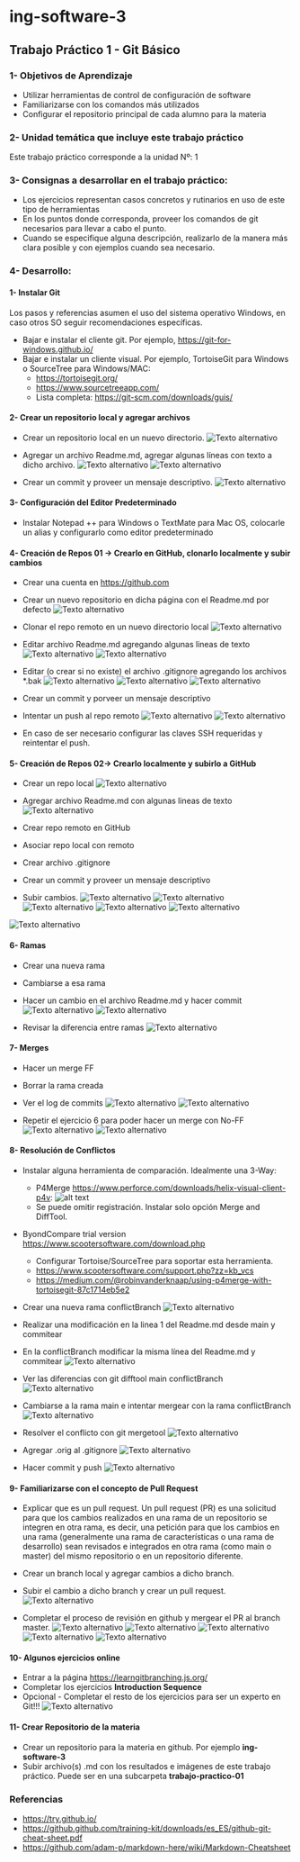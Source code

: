 # ing-software-3
## Trabajo Práctico 1 - Git Básico

### 1- Objetivos de Aprendizaje
 - Utilizar herramientas de control de configuración de software
 - Familiarizarse con los comandos más utilizados
 - Configurar el repositorio principal de cada alumno para la materia

### 2- Unidad temática que incluye este trabajo práctico
Este trabajo práctico corresponde a la unidad Nº: 1

### 3- Consignas a desarrollar en el trabajo práctico:
  - Los ejercicios representan casos concretos y rutinarios en uso de este tipo de herramientas
  - En los puntos donde corresponda, proveer los comandos de git necesarios para llevar a cabo el punto.
  - Cuando se especifique alguna descripción, realizarlo de la manera más clara posible y con ejemplos cuando sea necesario.

### 4- Desarrollo:

#### 1- Instalar Git
Los pasos y referencias asumen el uso del sistema operativo Windows, en caso otros SO seguir recomendaciones específicas.

  - Bajar e instalar el cliente git. Por ejemplo, https://git-for-windows.github.io/
  - Bajar e instalar un cliente visual.
 Por ejemplo, TortoiseGit para Windows o SourceTree para Windows/MAC:
    - https://tortoisegit.org/
    - https://www.sourcetreeapp.com/
    - Lista completa: https://git-scm.com/downloads/guis/

#### 2- Crear un repositorio local y agregar archivos
  - Crear un repositorio local en un nuevo directorio.
   ![Texto alternativo](tp01/1.jpg)

  - Agregar un archivo Readme.md, agregar algunas líneas con texto a dicho archivo.
    ![Texto alternativo](tp01/2.jpg)
    ![Texto alternativo](tp01/3.jpg)

  - Crear un commit y proveer un mensaje descriptivo.
    ![Texto alternativo](tp01/4.jpg)


#### 3- Configuración del Editor Predeterminado
 - Instalar Notepad ++ para Windows o TextMate para Mac OS, colocarle un alias y configurarlo como editor predeterminado
   
#### 4- Creación de Repos 01 -> Crearlo en GitHub, clonarlo localmente y subir cambios
  - Crear una cuenta en https://github.com
  - Crear un nuevo repositorio en dicha página con el Readme.md por defecto
    ![Texto alternativo](tp01/5.jpg)

  - Clonar el repo remoto en un nuevo directorio local
    ![Texto alternativo](tp01/6.jpg)

  - Editar archivo Readme.md agregando algunas lineas de texto
    ![Texto alternativo](tp01/7.jpg)
    ![Texto alternativo](tp01/8.jpg)

  - Editar (o crear si no existe) el archivo .gitignore agregando los archivos *.bak
    ![Texto alternativo](tp01/11.jpg)
![Texto alternativo](tp01/10.jpg)
![Texto alternativo](tp01/12.jpg)

  - Crear un commit y porveer un mensaje descriptivo
  - Intentar un push al repo remoto
    ![Texto alternativo](tp01/13.jpg)
![Texto alternativo](tp01/14.jpg)

  - En caso de ser necesario configurar las claves SSH requeridas y reintentar el push.

#### 5- Creación de Repos 02-> Crearlo localmente y subirlo a GitHub
  - Crear un repo local
    ![Texto alternativo](tp01/15.jpg)

  - Agregar archivo Readme.md con algunas lineas de texto
    ![Texto alternativo](tp01/16.jpg)

  - Crear repo remoto en GitHub
  - Asociar repo local con remoto
  - Crear archivo .gitignore
  - Crear un commit y proveer un mensaje descriptivo
  - Subir cambios.
    ![Texto alternativo](tp01/17.jpg)
    ![Texto alternativo](tp01/18.jpg)
![Texto alternativo](tp01/19.jpg)
![Texto alternativo](tp01/20.jpg)
![Texto alternativo](tp01/21.jpg)

![Texto alternativo](tp01/22.jpg)



#### 6- Ramas
  - Crear una nueva rama
    
  - Cambiarse a esa rama
  - Hacer un cambio en el archivo Readme.md y hacer commit
    ![Texto alternativo](tp01/23.jpg)
![Texto alternativo](tp01/24.jpg)

  - Revisar la diferencia entre ramas
![Texto alternativo](tp01/25.jpg)

#### 7- Merges
  - Hacer un merge FF
  - Borrar la rama creada
  - Ver el log de commits
        ![Texto alternativo](tp01/26.jpg)
        ![Texto alternativo](tp01/27.jpg)


  - Repetir el ejercicio 6 para poder hacer un merge con No-FF
    ![Texto alternativo](tp01/28.jpg)
    ![Texto alternativo](tp01/29.jpg)

#### 8- Resolución de Conflictos
  - Instalar alguna herramienta de comparación. Idealmente una 3-Way:
    - P4Merge https://www.perforce.com/downloads/helix-visual-client-p4v:
![alt text](p4merge.png)
    - Se puede omitir registración. Instalar solo opción Merge and DiffTool.
 - ByondCompare trial version https://www.scootersoftware.com/download.php
    - Configurar Tortoise/SourceTree para soportar esta herramienta.
    - https://www.scootersoftware.com/support.php?zz=kb_vcs
    - https://medium.com/@robinvanderknaap/using-p4merge-with-tortoisegit-87c1714eb5e2
  - Crear una nueva rama conflictBranch
        ![Texto alternativo](tp01/30.jpg)

  - Realizar una modificación en la linea 1 del Readme.md desde main y commitear
  - En la conflictBranch modificar la misma línea del Readme.md y commitear
     ![Texto alternativo](tp01/31.jpg)

  - Ver las diferencias con git difftool main conflictBranch
            ![Texto alternativo](tp01/32.jpg)

  - Cambiarse a la rama main e intentar mergear con la rama conflictBranch
            ![Texto alternativo](tp01/33.jpg)

  - Resolver el conflicto con git mergetool
            ![Texto alternativo](tp01/34.jpg)

  - Agregar .orig al .gitignore
            ![Texto alternativo](tp01/35.jpg)

  - Hacer commit y push
        ![Texto alternativo](tp01/36.jpg)

#### 9- Familiarizarse con el concepto de Pull Request

  - Explicar que es un pull request.
    Un pull request (PR) es una solicitud para que los cambios realizados en una rama de un repositorio se integren en otra rama, es decir, una petición para que los cambios en una rama (generalmente una rama de características o una rama de desarrollo) sean revisados e integrados en otra rama (como main o master) del mismo repositorio o en un repositorio diferente.
  - Crear un branch local y agregar cambios a dicho branch.

  - Subir el cambio a dicho branch y crear un pull request.
            ![Texto alternativo](tp01/37.jpg)

  - Completar el proceso de revisión en github y mergear el PR al branch master.
        ![Texto alternativo](tp01/38.jpg)
        ![Texto alternativo](tp01/39.jpg)
            ![Texto alternativo](tp01/40.jpg)
            ![Texto alternativo](tp01/41.jpg)
            ![Texto alternativo](tp01/42.jpg)





#### 10- Algunos ejercicios online
  - Entrar a la página https://learngitbranching.js.org/
  - Completar los ejercicios **Introduction Sequence**
  - Opcional - Completar el resto de los ejercicios para ser un experto en Git!!!
        ![Texto alternativo](tp01/43.jpg)

#### 11- Crear Repositorio de la materia
  - Crear un repositorio para la materia en github. Por ejemplo **ing-software-3**
  - Subir archivo(s) .md con los resultados e imágenes de este trabajo práctico. Puede ser en una subcarpeta **trabajo-practico-01**

### Referencias

- https://try.github.io/
- https://github.github.com/training-kit/downloads/es_ES/github-git-cheat-sheet.pdf
- https://github.com/adam-p/markdown-here/wiki/Markdown-Cheatsheet
